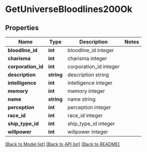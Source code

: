 # GetUniverseBloodlines200Ok

## Properties
Name | Type | Description | Notes
------------ | ------------- | ------------- | -------------
**bloodline_id** | **int** | bloodline_id integer | 
**charisma** | **int** | charisma integer | 
**corporation_id** | **int** | corporation_id integer | 
**description** | **string** | description string | 
**intelligence** | **int** | intelligence integer | 
**memory** | **int** | memory integer | 
**name** | **string** | name string | 
**perception** | **int** | perception integer | 
**race_id** | **int** | race_id integer | 
**ship_type_id** | **int** | ship_type_id integer | 
**willpower** | **int** | willpower integer | 

[[Back to Model list]](../../README.md#documentation-for-models) [[Back to API list]](../../README.md#documentation-for-api-endpoints) [[Back to README]](../../README.md)


